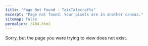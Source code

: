 ```yaml
---
title: "Page Not Found - TaisTalecrafts"
excerpt: "Page not found. Your pixels are in another canvas."
sitemap: false
permalink: /404.html
---
```


Sorry, but the page you were trying to view does not exist.
